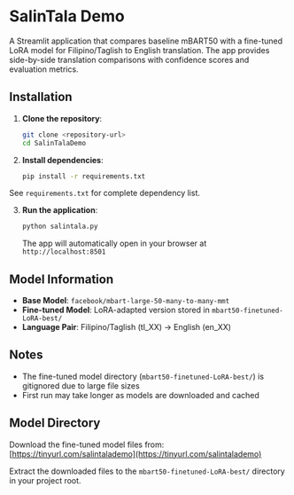 # SalinTala Demo

A Streamlit application that compares baseline mBART50 with a fine-tuned LoRA model for Filipino/Taglish to English translation. The app provides side-by-side translation comparisons with confidence scores and evaluation metrics.

## Installation

1. **Clone the repository**:
   ```bash
   git clone <repository-url>
   cd SalinTalaDemo
   ```

2. **Install dependencies**:
   ```bash
   pip install -r requirements.txt
   ```
See `requirements.txt` for complete dependency list.

3. **Run the application**:
   ```bash
   python salintala.py
   ```

   The app will automatically open in your browser at `http://localhost:8501`

## Model Information

- **Base Model**: `facebook/mbart-large-50-many-to-many-mmt`
- **Fine-tuned Model**: LoRA-adapted version stored in `mbart50-finetuned-LoRA-best/`
- **Language Pair**: Filipino/Taglish (tl_XX) → English (en_XX)


## Notes

- The fine-tuned model directory (`mbart50-finetuned-LoRA-best/`) is gitignored due to large file sizes
- First run may take longer as models are downloaded and cached

## Model Directory

Download the fine-tuned model files from: [https://tinyurl.com/salintalademo](https://tinyurl.com/salintalademo)

Extract the downloaded files to the `mbart50-finetuned-LoRA-best/` directory in your project root.
